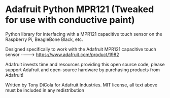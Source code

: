 Adafruit Python MPR121  (Tweaked for use with conductive paint)
=======================

Python library for interfacing with a MPR121 capacitive touch sensor on the Raspberry Pi, BeagleBone Black, etc.

Designed specifically to work with the Adafruit MPR121 capacitive touch sensor ----> https://www.adafruit.com/product/1982

Adafruit invests time and resources providing this open source code, please support Adafruit and open-source hardware by purchasing products from Adafruit!

Written by Tony DiCola for Adafruit Industries.
MIT license, all text above must be included in any redistribution
